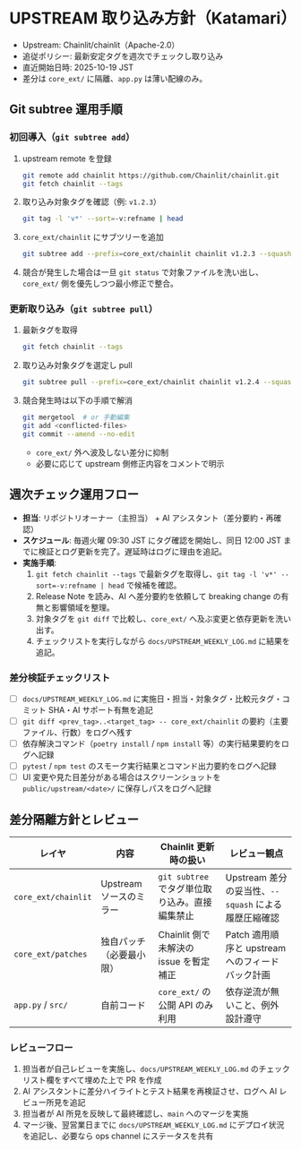 # UPSTREAM 取り込み方針（Katamari）
- Upstream: Chainlit/chainlit（Apache-2.0）
- 追従ポリシー: 最新安定タグを週次でチェックし取り込み
- 直近開始日時: 2025-10-19 JST
- 差分は `core_ext/` に隔離、`app.py` は薄い配線のみ。

## Git subtree 運用手順

### 初回導入（`git subtree add`）
1. upstream remote を登録
   ```bash
   git remote add chainlit https://github.com/Chainlit/chainlit.git
   git fetch chainlit --tags
   ```
2. 取り込み対象タグを確認（例: `v1.2.3`）
   ```bash
   git tag -l 'v*' --sort=-v:refname | head
   ```
3. `core_ext/chainlit` にサブツリーを追加
   ```bash
   git subtree add --prefix=core_ext/chainlit chainlit v1.2.3 --squash
   ```
4. 競合が発生した場合は一旦 `git status` で対象ファイルを洗い出し、`core_ext/` 側を優先しつつ最小修正で整合。

### 更新取り込み（`git subtree pull`）
1. 最新タグを取得
   ```bash
   git fetch chainlit --tags
   ```
2. 取り込み対象タグを選定し pull
   ```bash
   git subtree pull --prefix=core_ext/chainlit chainlit v1.2.4 --squash
   ```
3. 競合発生時は以下の手順で解消
   ```bash
   git mergetool  # or 手動編集
   git add <conflicted-files>
   git commit --amend --no-edit
   ```
   - `core_ext/` 外へ波及しない差分に抑制
   - 必要に応じて upstream 側修正内容をコメントで明示

## 週次チェック運用フロー

- **担当**: リポジトリオーナー（主担当） + AI アシスタント（差分要約・再確認）
- **スケジュール**: 毎週火曜 09:30 JST にタグ確認を開始し、同日 12:00 JST までに検証とログ更新を完了。遅延時はログに理由を追記。
- **実施手順**:
  1. `git fetch chainlit --tags` で最新タグを取得し、`git tag -l 'v*' --sort=-v:refname | head` で候補を確認。
  2. Release Note を読み、AI へ差分要約を依頼して breaking change の有無と影響領域を整理。
  3. 対象タグを `git diff` で比較し、`core_ext/` へ及ぶ変更と依存更新を洗い出す。
  4. チェックリストを実行しながら `docs/UPSTREAM_WEEKLY_LOG.md` に結果を追記。

### 差分検証チェックリスト
- [ ] `docs/UPSTREAM_WEEKLY_LOG.md` に実施日・担当・対象タグ・比較元タグ・コミット SHA・AI サポート有無を追記
- [ ] `git diff <prev_tag>..<target_tag> -- core_ext/chainlit` の要約（主要ファイル、行数）をログへ残す
- [ ] 依存解決コマンド（`poetry install` / `npm install` 等）の実行結果要約をログへ記録
- [ ] `pytest` / `npm test` のスモーク実行結果とコマンド出力要約をログへ記録
- [ ] UI 変更や見た目差分がある場合はスクリーンショットを `public/upstream/<date>/` に保存しパスをログへ記録

## 差分隔離方針とレビュー

| レイヤ | 内容 | Chainlit 更新時の扱い | レビュー観点 |
| --- | --- | --- | --- |
| `core_ext/chainlit` | Upstream ソースのミラー | `git subtree` でタグ単位取り込み。直接編集禁止 | Upstream 差分の妥当性、`--squash` による履歴圧縮確認 |
| `core_ext/patches` | 独自パッチ（必要最小限） | Chainlit 側で未解決の issue を暫定補正 | Patch 適用順序と upstream へのフィードバック計画 |
| `app.py` / `src/` | 自前コード | `core_ext/` の公開 API のみ利用 | 依存逆流が無いこと、例外設計遵守 |

### レビューフロー
1. 担当者が自己レビューを実施し、`docs/UPSTREAM_WEEKLY_LOG.md` のチェックリスト欄をすべて埋めた上で PR を作成
2. AI アシスタントに差分ハイライトとテスト結果を再検証させ、ログへ AI レビュー所見を追記
3. 担当者が AI 所見を反映して最終確認し、`main` へのマージを実施
4. マージ後、翌営業日までに `docs/UPSTREAM_WEEKLY_LOG.md` にデプロイ状況を追記し、必要なら ops channel にステータスを共有
